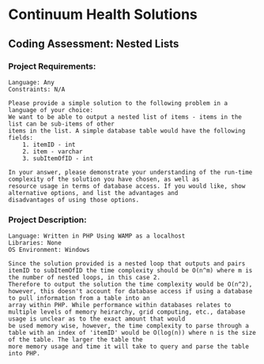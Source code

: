 # Continuum Health Solutions
## Coding Assessment: Nested Lists

### Project Requirements:
	Language: Any
	Constraints: N/A

	Please provide a simple solution to the following problem in a language of your choice:
	We want to be able to output a nested list of items - items in the list can be sub-items of other
	items in the list. A simple database table would have the following fields:
		1. itemID - int
		2. item - varchar
		3. subItemOfID - int

	In your answer, please demonstrate your understanding of the run-time complexity of the solution you have chosen, as well as
	resource usage in terms of database access. If you would like, show alternative options, and list the advantages and
	disadvantages of using those options.

### Project Description:
	Language: Written in PHP Using WAMP as a localhost
	Libraries: None
	OS Environment: Windows

	Since the solution provided is a nested loop that outputs and pairs itemID to subItemOfID the time complexity should be O(n^m) where m is the number of nested loops, in this case 2.
	Therefore to output the solution the time complexity would be O(n^2), however, this doesn't account for database access if using a database to pull information from a table into an
	array within PHP. While performance within databases relates to multiple levels of memory heirarchy, grid computing, etc., database usage is unclear as to the exact amount that would
	be used memory wise, however, the time complexity to parse through a table with an index of 'itemID' would be O(log(n)) where n is the size of the table. The larger the table the
	more memory usage and time it will take to query and parse the table into PHP.